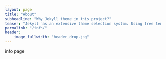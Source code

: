 ```yaml
---
layout: page
title: "About"
subheadline: "Why Jekyll theme in this project?"
teaser: "Jekyll has an extensive theme selection system. Using free templates makes it possible to create your own website for various purposes. You're on the right page to check it yourself."
permalink: "/info/"
header:
    image_fullwidth: "header_drop.jpg"
---
```

info page